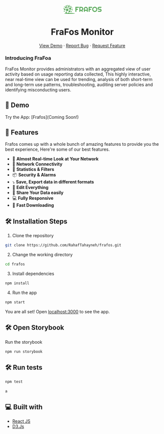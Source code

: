 <p align="center">
  <a href="https://www.frafos.com/">
    <img alt="Frafos Monitor" src="public/logo.png" width="125" />
  </a>
</p>
<h1 align="center">FraFos Monitor</h1>

<p align="center">
    <a href="https://www.frafos.com/" target="blank">View Demo</a>
    ·
    <a href="https://github.com/RahafTahayneh/propic/issues/new/choose">Report Bug</a>
    ·
    <a href="https://github.com/RahafTahayneh/propic/issues/new/choose">Request Feature</a>
</p>

### Introducing FraFoa

FraFos Monitor provides administrators with an aggregated view of user activity based on usage reporting data collected, This highly interactive, near real-time view can be used for trending, analysis of both short-term and long-term use patterns, troubleshooting, auditing server policies and identifying misconducting users.

## 🚀 Demo

Try the App: [Frafos](Coming Soon!)

## 🧐 Features

Frafos comes up with a whole bunch of amazing features to provide you the best experience, Here're some of our best features.

- 💯 **Almost Real-time Look at Your Network**
- 🎩 **Network Connectivity**
- 👾 **Statistics & Filters**
- 📦 **Security & Alarms**
- ⤵️ **Save, Export data in different formats**
- 🍭 **Edit Everything**
- 🔖 **Share Your Data easily**
- 💻 **Fully Responsive**
- 🚀 **Fast Downloading**

## 🛠️ Installation Steps

1. Clone the repository

```bash
git clone https://github.com/RahafTahayneh/frafos.git
```

2. Change the working directory

```bash
cd frafos
```

3. Install dependencies

```bash
npm install
```

4. Run the app

```bash
npm start
```

You are all set! Open [localhost:3000](http://localhost:3000/) to see the app.

## 🛠️ Open Storybook

Run the storybook

```bash
npm run storybook
```

## 🛠️ Run tests

```bash
npm test
```

```Enter
a
```

## 💻 Built with

- [React JS](https://react.dev/)
- [D3.Js](https://d3js.org/)

